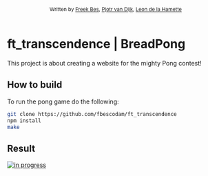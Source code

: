 <div align="center">
  <sub>Written by <a href="https://github.com/FreekBes">Freek Bes</a>, <a href="https://github.com/TheBriar">Pjotr van Dijk</a>, <a href="https://portfolio.w2wizard.dev/">Leon de la Hamette</a></sub>
</div>
</br>



# ft_transcendence | BreadPong
This project is about creating a website for the mighty Pong contest!

## How to build

To run the pong game do the following:
```bash
git clone https://github.com/fbescodam/ft_transcendence
npm install
make
```

## Result
[![in progress](https://badge42.vercel.app/api/v2/cl1o16nym001109lewimxyxs8/project/2773502)](https://github.com/JaeSeoKim/badge42)

